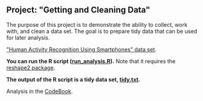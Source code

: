 ## Project: "Getting and Cleaning Data"

The purpose of this project is to demonstrate the ability to collect, work with, and clean a data set. The goal is to prepare tidy data that can be used for later analysis.

["Human Activity Recognition Using Smartphones" data set](http://archive.ics.uci.edu/ml/datasets/Human+Activity+Recognition+Using+Smartphones).


**You can run the R script ([run_analysis.R](run_analysis.R)).** Note that it requires the [reshape2 package](http://cran.r-project.org/web/packages/reshape2/index.html).

**The output of the R script is a tidy data set, [tidy.txt](tidy.txt).**

Analysis in the [CodeBook](CodeBook.md).
